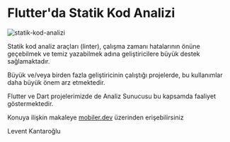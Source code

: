# Flutter'da Statik Kod Analizi

![statik-kod-analizi](https://user-images.githubusercontent.com/46875013/118243886-9fe42800-b4a7-11eb-8df2-3a92030f9d12.png)


Statik kod analiz araçları (linter), çalışma zamanı hatalarının önüne geçebilmek ve temiz yazabilmek adına geliştiricilere büyük destek sağlamaktadır. 

Büyük ve/veya birden fazla geliştiricinin çalıştığı projelerde, bu kullanımlar daha büyük önem arz etmektedir.

Flutter ve Dart projelerimizde de Analiz Sunucusu bu kapsamda faaliyet göstermektedir.

Konuya ilişkin makaleye [mobiler.dev](https://www.mobiler.dev/posts/flutter-da-statik-kod-analizi) üzerinden erişebilirsiniz 



Levent Kantaroğlu


